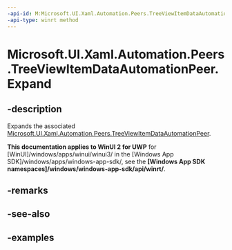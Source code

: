 ```yaml
---
-api-id: M:Microsoft.UI.Xaml.Automation.Peers.TreeViewItemDataAutomationPeer.Expand
-api-type: winrt method
---
```


# Microsoft.UI.Xaml.Automation.Peers.TreeViewItemDataAutomationPeer.Expand

<!--
public void Expand ();
-->

## -description

Expands the associated [Microsoft.UI.Xaml.Automation.Peers.TreeViewItemDataAutomationPeer](treeviewitemdataautomationpeer.md).  

**This documentation applies to WinUI 2 for UWP** for [WinUI]/windows/apps/winui/winui3/ in the [Windows App SDK]/windows/apps/windows-app-sdk/, see the **[Windows App SDK namespaces]/windows/windows-app-sdk/api/winrt/**.

## -remarks

## -see-also

## -examples
